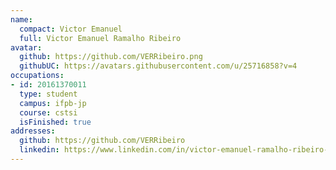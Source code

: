 ```yaml
---
name:
  compact: Victor Emanuel
  full: Victor Emanuel Ramalho Ribeiro
avatar:
  github: https://github.com/VERRibeiro.png
  githubUC: https://avatars.githubusercontent.com/u/25716858?v=4
occupations:
- id: 20161370011
  type: student
  campus: ifpb-jp
  course: cstsi
  isFinished: true
addresses:
  github: https://github.com/VERRibeiro
  linkedin: https://www.linkedin.com/in/victor-emanuel-ramalho-ribeiro-249854138/
---
```

